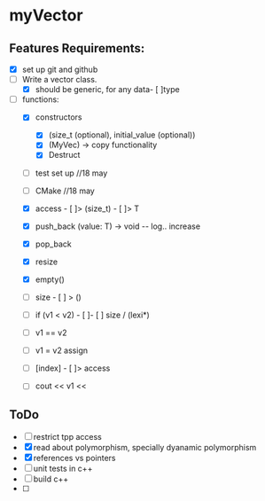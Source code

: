 # myVector

## Features Requirements:

- [x] ⁠set up git and github
- [ ] Write a vector class.
    - [x] should be generic, for any data- [ ]type
- [ ] functions:
    - [x] constructors
        - [x] (size_t (optional), initial_value (optional))
        - [x] (MyVec) -> copy functionality
        - [x] Destruct
    - [ ] test set up //18 may
    - [ ] CMake //18 may
    - [x] access - [ ]> (size_t) - [ ]> T
    - [x] push_back (value: T) -> void -- log.. increase
    - [x] pop_back
    - [x] resize
    - [x] empty()
    - [ ] size - [ ] > ()
    - [ ] if (v1 < v2) - [ ]- [ ] size / (lexi*)
    - [ ] v1 == v2
    - [ ] v1 = v2 assign
    - [ ] [index]  - [ ]> access
    - [ ] cout << v1 <<
   



## ToDo 

- [ ] restrict tpp access
- [x] read about polymorphism, specially dyanamic polymorphism
- [x] references vs pointers
- [ ] unit tests in c++
- [ ] build c++
- [ ] 